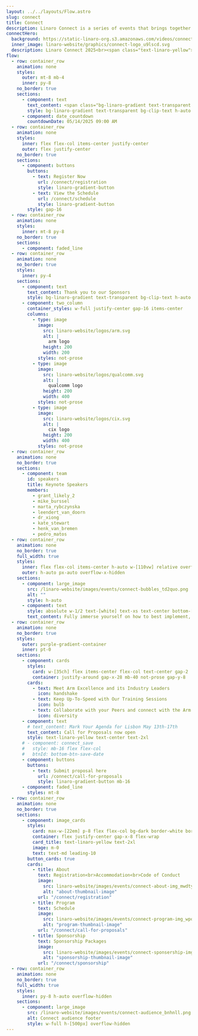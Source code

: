 ```yaml
---
layout: ../../layouts/Flow.astro
slug: connect
title: Connect
description: Linaro Connect is a series of events that brings together the Arm Ecosystem. This is the ONLY place where developers, maintainers of both hardware and software can collaborate and discuss common problems
connectHero:
  background: https://static-linaro-org.s3.amazonaws.com/videos/connect-bg-video.mp4
  inner_image: linaro-website/graphics/connect-logo_u9lscd.svg
  description: Linaro Connect 2025<br><span class="text-linaro-yellow">Boosting the Next Wave of Arm Innovation</span><br>14-16 May 2025  |  Lisbon, Portugal
flow:
  - row: container_row
    animation: none
    styles:
      outer: mt-8 mb-4
      inner: py-8
    no_border: true
    sections:
      - component: text
        text_content: <span class="bg-linaro-gradient text-transparent bg-clip-text h-auto">Linaro Connect is where Arm excellence gathers in</span>
        style: bg-linaro-gradient text-transparent bg-clip-text h-auto text-xl lg:text-4xl text-center
      - component: date_countdown
        countdownDate: 05/14/2025 09:00 AM
  - row: container_row
    animation: none
    styles:
      inner: flex flex-col items-center justify-center
      outer: flex justify-center
    no_border: true
    sections:
      - component: buttons
        buttons:
          - text: Register Now
            url: /connect/registration
            style: linaro-gradient-button
          - text: View the Schedule
            url: /connect/schedule
            style: linaro-gradient-button
        style: gap-16
  - row: container_row
    animation: none
    styles:
      inner: mt-8 py-8
    no_border: true
    sections:
      - component: faded_line
  - row: container_row
    animation: none
    no_border: true
    styles:
      inner: py-4
    sections:
      - component: text
        text_content: Thank you to our Sponsors
        style: bg-linaro-gradient text-transparent bg-clip-text h-auto text-xl lg:text-4xl text-center mb-2
      - component: two_column
        container_styles: w-full justify-center gap-16 items-center
        columns:
          - type: image
            image:
              src: linaro-website/logos/arm.svg
              alt: |
                arm logo
              height: 200
              width: 200
            styles: not-prose
          - type: image
            image:
              src: linaro-website/logos/qualcomm.svg
              alt: |
                qualcomm logo
              height: 200
              width: 400
            styles: not-prose
          - type: image
            image:
              src: linaro-website/logos/cix.svg
              alt: |
                cix logo
              height: 200
              width: 400
            styles: not-prose
  - row: container_row
    animation: none
    no_border: true
    sections:
      - component: team
        id: speakers
        title: Keynote Speakers
        members:
          - grant_likely_2
          - mike_burssel
          - marta_rybczynska
          - leendert_van_doorn
          - dr_xiong
          - kate_stewart
          - henk_van_bremen
          - pedro_matos
  - row: container_row
    animation: none
    no_border: true
    full_width: true
    styles:
      inner: flex flex-col items-center h-auto w-[110vw] relative overflow-x-hidden inset-0 -left-[5%]
      outer: h-auto px-auto overflow-x-hidden
    sections:
      - component: large_image
        src: /linaro-website/images/events/connect-bubbles_td2quo.png
        alt: ""
        style: h-auto
      - component: text
        style: absolute w-1/2 text-[white] text-xs text-center bottom-[20px] lg:text-2xl lg:w-1/4 -translate-x-2/4 left-2/4
        text_content: Fully immerse yourself on how to best implement, leverage and foster Arm solutions. Don’t miss our keynotes, sessions, live demos and the opportunity to talk to our Arm software experts!
  - row: container_row
    animation: none
    no_border: true
    styles:
      outer: purple-gradient-container
      inner: pt-0
    sections:
      - component: cards
        styles:
          card: w-[35ch] flex items-center flex-col text-center gap-2
          container: justify-around gap-x-28 mb-40 not-prose gap-y-8
        cards:
          - text: Meet Arm Excellence and its Industry Leaders
            icon: handshake
          - text: Keep Up-To-Speed with Our Training Sessions
            icon: bulb
          - text: Collaborate with your Peers and connect with the Arm Network
            icon: diversity
      - component: text
        # text_content: Mark Your Agenda for Lisbon May 13th-17th
        text_content: Call for Proposals now open
        style: text-linaro-yellow text-center text-2xl
      # - component: connect_save
      #   style: mb-16 flex flex-col
      #   btnId: bottom-btn-save-date
      - component: buttons
        buttons:
          - text: Submit proposal here
            url: /connect/call-for-proposals
            style: linaro-gradient-button mb-16
      - component: faded_line
        styles: mt-8
  - row: container_row
    animation: none
    no_border: true
    sections:
      - component: image_cards
        styles:
          card: max-w-[22em] p-8 flex flex-col bg-dark border-white border rounded-3xl border-solid
          container: flex justify-center gap-x-8 flex-wrap
          card_title: text-linaro-yellow text-2xl
          image: m-0
          text: text-md leading-10
        button_cards: true
        cards:
          - title: About
            text: Registration<br>Accommodation<br>Code of Conduct
            image:
              src: linaro-website/images/events/connect-about-img_mwdtyg.png
              alt: "about-thumbnail-image"
            url: "/connect/registration"
          - title: Program
            text: Schedule
            image:
              src: linaro-website/images/events/connect-program-img_wpot8h.png
              alt: "program-thumbnail-image"
            url: "/connect/call-for-proposals"
          - title: Sponsorship
            text: Sponsorship Packages
            image:
              src: linaro-website/images/events/connect-sponsership-img_wwsncn.png
              alt: "sponsorship-thumbnail-image"
            url: "/connect/sponsorship"
  - row: container_row
    animation: none
    no_border: true
    full_width: true
    styles:
      inner: py-8 h-auto overflow-hidden
    sections:
      - component: large_image
        src: /linaro-website/images/events/connect-audience_bnhnll.png
        alt: Connect audience footer
        style: w-full h-[500px] overflow-hidden
---
```

